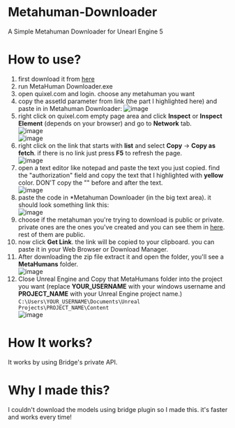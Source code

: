 # Metahuman-Downloader
A Simple Metahuman Downloader for Unearl Engine 5

# How to use?
1. first download it from [here](https://github.com/l3est/Metahuman-Downloader/releases/tag/Release)
2. run MetaHuman Downloader.exe
3. open quixel.com and login. choose any metahuman you want
4. copy the assetId parameter from link (the part I highlighted here) and paste in in Metahuman Downloader:   ![image](https://user-images.githubusercontent.com/8002505/233785847-4fac037f-db95-42de-a0ec-c6c9282ef2ee.png)
5. right click on quixel.com empty page area and click **Inspect** or **Inspect Element** (depends on your browser) and go to **Network** tab.  
![image](https://user-images.githubusercontent.com/8002505/233786322-d6c3d656-7673-4dfe-b2b2-eb61f73ca29c.png)  
![image](https://user-images.githubusercontent.com/8002505/233786345-5e82f169-7f3e-4aed-a35b-7b0dc96a76bc.png)
6. right click on the link that starts with **list** and select **Copy** -> **Copy as fetch**. if there is no link just press **F5** to refresh the page.  
![image](https://user-images.githubusercontent.com/8002505/233786415-5989e4f7-e834-47f5-91d7-50b06199431e.png)  
7. open a text editor like notepad and paste the text you just copied. find the "authorization" field and copy the text that I highlighted with **yellow** color. DON'T copy the "" before and after the text.  
![image](https://user-images.githubusercontent.com/8002505/233786536-b931285f-c88b-4d42-b907-2c5ff1a7a3be.png)  
8. paste the code in *Metahuman Downloader (in the big text area). it should look something link this:  
![image](https://user-images.githubusercontent.com/8002505/233787371-32cbb268-c3ac-4f21-842b-f582872444a4.png)  
9. choose if the metahuman you're trying to download is public or private. private ones are the ones you've created and you can see them in [here](https://quixel.com/megascans/metahumans?category=my_metahumans_ue5). rest of them are public.  
10. now click **Get Link**. the link will be copied to your clipboard. you can paste it in your Web Browser or Download Manager.  
11. After downloading the zip file extract it and open the folder, you'll see a **MetaHumans** folder.  
![image](https://user-images.githubusercontent.com/8002505/233787113-66982d24-d492-413e-af5b-13431215ff6c.png)  
12. Close Unreal Engine and Copy that MetaHumans folder into the project you want (replace **YOUR_USERNAME** with your windows username and **PROJECT_NAME** with your Unreal Engine project name.) `C:\Users\YOUR_USERNAME\Documents\Unreal Projects\PROJECT_NAME\Content`  
![image](https://user-images.githubusercontent.com/8002505/233787475-3fced444-7ae2-4e70-ae45-35b53635d3f8.png)

# How It works?
It works by using Bridge's private API.

# Why I made this?
I couldn't download the models using bridge plugin so I made this. it's faster and works every time!
